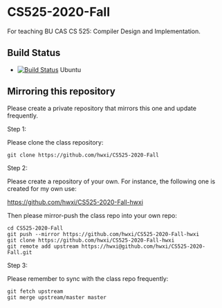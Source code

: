 # CS525-2020-Fall
For teaching BU CAS CS 525: Compiler Design and Implementation.

## Build Status

* [![Build Status](https://travis-ci.org/hwxi/CS525-2020-Fall.svg?branch=master)](https://travis-ci.org/hwxi/CS525-2020-Fall) Ubuntu

## Mirroring this repository

Please create a private repository that mirrors this one and update
frequently.

Step 1:

Please clone the class repository:

```
git clone https://github.com/hwxi/CS525-2020-Fall
```

Step 2:

Please create a repository of your own.
For instance, the following one is created
for my own use:

https://github.com/hwxi/CS525-2020-Fall-hwxi

Then please mirror-push the class repo into your own repo:

```
cd CS525-2020-Fall
git push --mirror https://github.com/hwxi/CS525-2020-Fall-hwxi
git clone https://github.com/hwxi/CS525-2020-Fall-hwxi
git remote add upstream https://hwxi@github.com/hwxi/CS525-2020-Fall.git
```

Step 3:

Please remember to sync with the class repo frequently:

```
git fetch upstream
git merge upstream/master master
```
